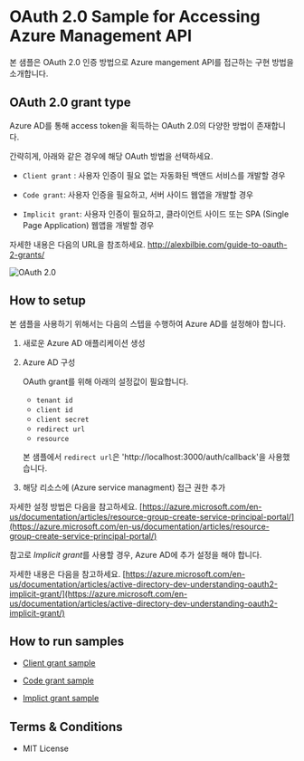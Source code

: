 # OAuth 2.0 Sample for Accessing Azure Management API

본 샘플은 OAuth 2.0 인증 방법으로 Azure mangement API를 접근하는 구현 방법을 소개합니다.

## OAuth 2.0 grant type

Azure AD를 통해 access token을 획득하는 OAuth 2.0의 다양한 방법이 존재합니다.

간략히게, 아래와 같은 경우에 해당 OAuth 방법을 선택하세요.

* `Client grant` : 사용자 인증이 필요 없는 자동화된 백앤드 서비스를 개발할 경우

* `Code grant`: 사용자 인증을 필요하고, 서버 사이드 웹앱을 개발할 경우

* `Implicit grant`: 사용자 인증이 필요하고, 클라이언트 사이드 또는 SPA (Single Page Application) 웹앱을 개발할 경우

자세한 내용은 다음의 URL을 참조하세요. http://alexbilbie.com/guide-to-oauth-2-grants/ 

![OAuth 2.0](http://alexbilbie.com/images/oauth-grants.svg)

## How to setup

본 샘플을 사용하기 위해서는 다음의 스텝을 수행하여 Azure AD를 설정해야 합니다.

1. 새로운 Azure AD 애플리케이션 생성

2. Azure AD 구성

    OAuth grant를 위해 아래의 설정값이 필요합니다.
    
    * `tenant id`
    * `client id`
    * `client secret`
    * `redirect url`
    * `resource`

    본 샘플에서 `redirect url`은 'http://localhost:3000/auth/callback'을 사용했습니다.

3. 해당 리소스에 (Azure service managment) 접근 권한 추가

자세한 설정 방법은 다음을 참고하세요. [https://azure.microsoft.com/en-us/documentation/articles/resource-group-create-service-principal-portal/](https://azure.microsoft.com/en-us/documentation/articles/resource-group-create-service-principal-portal/)

참고로 *Implicit grant*를 사용할 경우, Azure AD에 추가 설정을 해야 합니다.

자세한 내용은 다음을 참고하세요. [https://azure.microsoft.com/en-us/documentation/articles/active-directory-dev-understanding-oauth2-implicit-grant/](https://azure.microsoft.com/en-us/documentation/articles/active-directory-dev-understanding-oauth2-implicit-grant/)

## How to run samples

* [Client grant sample](/Clientgrant/README.md)

* [Code grant sample](/Codegrant/README.md)

* [Implict grant sample](/Implicitgrant/README.md)

## Terms & Conditions

* MIT License